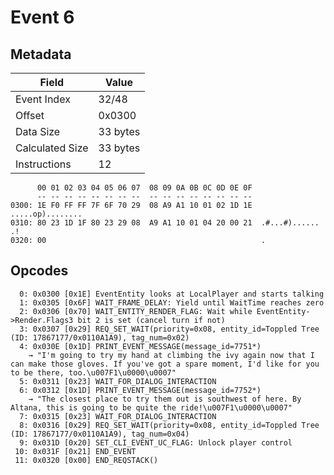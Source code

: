 # Event 6

## Metadata

| Field           | Value    |
|-----------------|----------|
| Event Index     | 32/48    |
| Offset          | 0x0300   |
| Data Size       | 33 bytes |
| Calculated Size | 33 bytes |
| Instructions    | 12       |

```
      00 01 02 03 04 05 06 07  08 09 0A 0B 0C 0D 0E 0F
      -- -- -- -- -- -- -- --  -- -- -- -- -- -- -- --
0300: 1E F0 FF FF 7F 6F 70 29  08 A9 A1 10 01 02 1D 1E  .....op)........
0310: 80 23 1D 1F 80 23 29 08  A9 A1 10 01 04 20 00 21  .#...#)...... .!
0320: 00                                                .               
```

## Opcodes

```
  0: 0x0300 [0x1E] EventEntity looks at LocalPlayer and starts talking
  1: 0x0305 [0x6F] WAIT_FRAME_DELAY: Yield until WaitTime reaches zero
  2: 0x0306 [0x70] WAIT_ENTITY_RENDER_FLAG: Wait while EventEntity->Render.Flags3 bit 2 is set (cancel turn if not)
  3: 0x0307 [0x29] REQ_SET_WAIT(priority=0x08, entity_id=Toppled Tree (ID: 17867177/0x0110A1A9), tag_num=0x02)
  4: 0x030E [0x1D] PRINT_EVENT_MESSAGE(message_id=7751*)
    → "I'm going to try my hand at climbing the ivy again now that I can make those gloves. If you've got a spare moment, I'd like for you to be there, too.\u007F1\u0000\u0007"
  5: 0x0311 [0x23] WAIT_FOR_DIALOG_INTERACTION
  6: 0x0312 [0x1D] PRINT_EVENT_MESSAGE(message_id=7752*)
    → "The closest place to try them out is southwest of here. By Altana, this is going to be quite the ride!\u007F1\u0000\u0007"
  7: 0x0315 [0x23] WAIT_FOR_DIALOG_INTERACTION
  8: 0x0316 [0x29] REQ_SET_WAIT(priority=0x08, entity_id=Toppled Tree (ID: 17867177/0x0110A1A9), tag_num=0x04)
  9: 0x031D [0x20] SET_CLI_EVENT_UC_FLAG: Unlock player control
 10: 0x031F [0x21] END_EVENT
 11: 0x0320 [0x00] END_REQSTACK()
```
